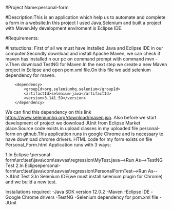 #Project Name:personal-form

#Description:This is an application which help us to automate and complete a form in a website.In this project I used Java,Selenium and
built a project with Maven.My development enviroment is Eclipse IDE.

#Requirements:


#Instuctions:
First of all we must have installed Java and Eclipse IDE in our computer.Secondly download and install Apache Maven,
we can check if maven has installed n our pc on command prompt with command mvn -v.Then  download TestNG for Maven.In the next
step we create a new Maven project in Eclipse and open pom.xml file.On this file we add selenium dependency for maven.

		<dependency>
			<groupId>org.seleniumhq.selenium</groupId>
			<artifactId>selenium-java</artifactId>
			<version>3.141.59</version>
		</dependency>
		
 We can find this dependency on this link  https://www.seleniumhq.org/download/maven.jsp. Also before we start development 
 of project we download JUnit from Eclipse Market place.Source code exists in upload classes in my uploaded file 
 personal-form on github.This application runs in google Chrome and is necessary to have download chrome drivers.
 HTML code for my form exists on file Personal_Form.html.Application runs with 3 ways:
 
 1.In Eclipse \personal-form\src\test\java\com\savvas\regression\MyTest.java-->Run As-->TestNG Test
 2.In Eclipsepersonal-form\src\test\java\com\savvas\regression\PersonalFormTest-->Run As-->JUnit Test
 3.In Selenium IDE(we must install selenium plugin for Chrome) and we build a new test.
 
 Installations required:
 -Java SDK version 12.0.2
 -Maven
 -Eclipse IDE
 -Google Chrome drivers
 -TestNG
 -Selenium dependency for pom.xml file
 -JUnit
 
 
    
